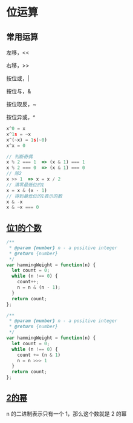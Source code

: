 # 位运算

## 常用运算

左移，<<

右移，>>

按位或，|

按位与，&

按位取反，~

按位异或，^

```js
x^0 = x
x^1s = ~x
x^(~x) = 1s(~0)
x^x = 0
```

```js
// 判断奇偶
x % 2 === 1	 => (x & 1) === 1
x % 2 === 0	 => (x & 1) === 0
// 除2
x >> 1 	=> x = x / 2
// 清零最低位的1
x = x & (x - 1)
// 得到最低位的1表示的数
x & -x
x & ~x === 0
```

## [位1的个数](https://leetcode.com/problems/number-of-1-bits/)

```js
/**
 * @param {number} n - a positive integer
 * @return {number}
 */
var hammingWeight = function(n) {
  let count = 0;
  while (n !== 0) {
    count++;
    n = n & (n - 1);
  }
  return count;
};

/**
 * @param {number} n - a positive integer
 * @return {number}
 */
var hammingWeight = function(n) {
  let count = 0;
  while (n !== 0) {
    count += (n & 1)
    n = n >>> 1
  }
  return count;
};
```

## [2的幂](https://leetcode.com/problems/power-of-two/)

n 的二进制表示只有一个 1，那么这个数就是 2 的幂
